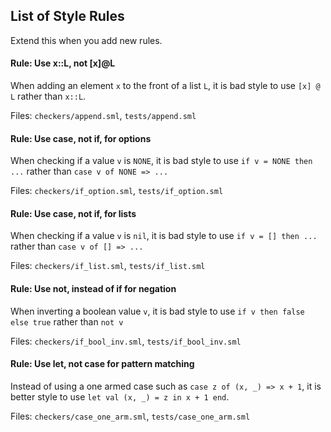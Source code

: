 ## List of Style Rules

Extend this when you add new rules.

#### Rule: Use x::L, not [x]@L

When adding an element `x` to the front of a list `L`, it is bad style to use `[x] @ L` rather than `x::L`.

Files: `checkers/append.sml`, `tests/append.sml`

#### Rule: Use case, not if, for options

When checking if a value `v` is `NONE`, it is bad style to use `if v = NONE then ...` rather than `case v of NONE => ...`

Files: `checkers/if_option.sml`, `tests/if_option.sml`

#### Rule: Use case, not if, for lists

When checking if a value `v` is `nil`, it is bad style to use `if v = [] then ...` rather than `case v of [] => ...`

Files: `checkers/if_list.sml`, `tests/if_list.sml`

#### Rule: Use not, instead of if for negation

When inverting a boolean value `v`, it is bad style to use `if v then false else true` rather than `not v`

Files: `checkers/if_bool_inv.sml`, `tests/if_bool_inv.sml`


#### Rule: Use let, not case for pattern matching

Instead of using a one armed case such as `case z of (x, _) => x + 1`, it is better style to use `let val (x, _) = z in x + 1 end`.

Files: `checkers/case_one_arm.sml`, `tests/case_one_arm.sml`

